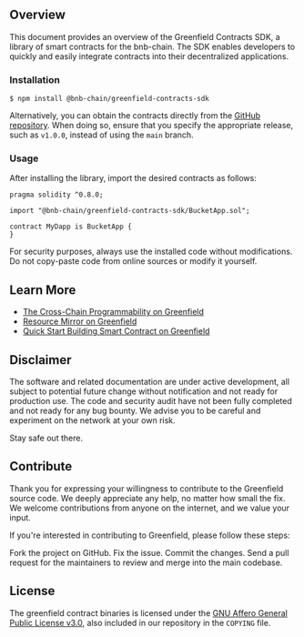 ## Overview

This document provides an overview of the Greenfield Contracts SDK, a library of smart contracts for the bnb-chain. 
The SDK enables developers to quickly and easily integrate contracts into their decentralized applications.

### Installation

```console
$ npm install @bnb-chain/greenfield-contracts-sdk
```

Alternatively, you can obtain the contracts directly from the [GitHub repository](https://github.com/bnb-chain/greenfield-contracts-sdk). 
When doing so, ensure that you specify the appropriate release, such as `v1.0.0`, instead of using the `main` branch.

### Usage

After installing the library, import the desired contracts as follows:

```solidity
pragma solidity ^0.8.0;

import "@bnb-chain/greenfield-contracts-sdk/BucketApp.sol";

contract MyDapp is BucketApp {
}
```

For security purposes, always use the installed code without modifications. Do not copy-paste code from online sources or modify it yourself. 

## Learn More
- [The Cross-Chain Programmability on Greenfield](https://docs.bnbchain.org/greenfield-docs/docs/guide/core-concept/programmability)
- [Resource Mirror on Greenfield](https://docs.bnbchain.org/greenfield-docs/docs/faq/mirroring-faqs)
- [Quick Start Building Smart Contract on Greenfield](https://docs.bnbchain.org/greenfield-docs/docs/tutorials/dapp/quick-start)

## Disclaimer
The software and related documentation are under active development, all subject to potential future change without 
notification and not ready for production use. The code and security audit have not been fully completed and not 
ready for any bug bounty. We advise you to be careful and experiment on the network at your own risk. 

Stay safe out there.

## Contribute
Thank you for expressing your willingness to contribute to the Greenfield source code. We deeply appreciate any help, no matter how small the fix. We welcome contributions from anyone on the internet, and we value your input.

If you're interested in contributing to Greenfield, please follow these steps:

Fork the project on GitHub.
Fix the issue.
Commit the changes.
Send a pull request for the maintainers to review and merge into the main codebase.

## License

The greenfield contract binaries is licensed under the
[GNU Affero General Public License v3.0](https://www.gnu.org/licenses/agpl-3.0.en.html), also
included in our repository in the `COPYING` file.
